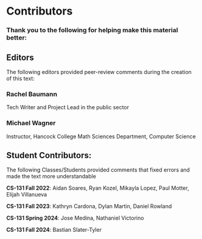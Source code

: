 # Contributors

### Thank you to the following for helping make this material better:

## Editors
The following editors provided peer-review comments during the creation of this text:
### Rachel Baumann
Tech Writer and Project Lead in the public sector

### Michael Wagner
Instructor, Hancock College Math Sciences Department, Computer Science

## Student Contributors:
The following Classes/Students provided comments that fixed errors and made the text more understandable

**CS-131 Fall 2022**: Aidan Soares, Ryan Kozel, Mikayla Lopez, Paul Motter, Elijah Villanueva

**CS-131 Fall 2023**: Kathryn Cardona, Dylan Martin, Daniel Rowland

**CS-131 Spring 2024**: Jose Medina, Nathaniel Victorino

**CS-131 Fall 2024**: Bastian Slater-Tyler

